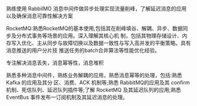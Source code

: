 熟练使用 RabbilMO 消息中间件做异步处理实现流量削峰，了解延迟消息的应用以及确保消息可靠性解决方案

RocketMQ:熟悉RocketMQ的基本使用,包括其在削峰填谷、解耦、异步、数据同步及分布式事务等场景的应用。深入理解其核心机
制，包括其物理存储设计、内存写入优化、主从同步与故障切换以及数据一致性与写入高并发的平衡策略。具有消息推送的用户分片技
推送任务的batch合并算法等性能优化经验。

专注解决消息丢失，消息幂等性，消息堆积


熟悉多种消息中间件，熟练业务解耦的应用，熟悉消息幂等的处理，包括:熟悉 Kafka 的应用及其分
区、消费、ACK 机制等;熟悉 RabbitMQ的应用及其 confirm 机制、死信队列、延迟队列插件等;了解
RocketMQ 及其延迟队列的应用;熟悉 EventBus 事件发布一订阅机制及其延迟消息的处理。
